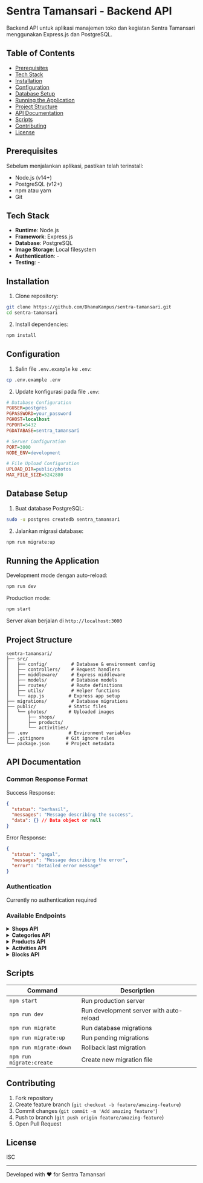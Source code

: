 # Sentra Tamansari - Backend API

Backend API untuk aplikasi manajemen toko dan kegiatan Sentra Tamansari menggunakan Express.js dan PostgreSQL.

## Table of Contents

- [Prerequisites](#prerequisites)
- [Tech Stack](#tech-stack)
- [Installation](#installation)
- [Configuration](#configuration)
- [Database Setup](#database-setup)
- [Running the Application](#running-the-application)
- [Project Structure](#project-structure)
- [API Documentation](#api-documentation)
- [Scripts](#scripts)
- [Contributing](#contributing)
- [License](#license)

## Prerequisites

Sebelum menjalankan aplikasi, pastikan telah terinstall:

- Node.js (v14+)
- PostgreSQL (v12+)
- npm atau yarn
- Git

## Tech Stack

- **Runtime**: Node.js
- **Framework**: Express.js
- **Database**: PostgreSQL
- **Image Storage**: Local filesystem
- **Authentication**: -
- **Testing**: -

## Installation

1. Clone repository:

```bash
git clone https://github.com/DhanuKampus/sentra-tamansari.git
cd sentra-tamansari
```

2. Install dependencies:

```bash
npm install
```

## Configuration

1. Salin file `.env.example` ke `.env`:

```bash
cp .env.example .env
```

2. Update konfigurasi pada file `.env`:

```ini
# Database Configuration
PGUSER=postgres
PGPASSWORD=your_password
PGHOST=localhost
PGPORT=5432
PGDATABASE=sentra_tamansari

# Server Configuration
PORT=3000
NODE_ENV=development

# File Upload Configuration
UPLOAD_DIR=public/photos
MAX_FILE_SIZE=5242880
```

## Database Setup

1. Buat database PostgreSQL:

```bash
sudo -u postgres createdb sentra_tamansari
```

2. Jalankan migrasi database:

```bash
npm run migrate:up
```

## Running the Application

Development mode dengan auto-reload:

```bash
npm run dev
```

Production mode:

```bash
npm start
```

Server akan berjalan di `http://localhost:3000`

## Project Structure

```
sentra-tamansari/
├── src/
│   ├── config/         # Database & environment config
│   ├── controllers/    # Request handlers
│   ├── middleware/     # Express middleware
│   ├── models/         # Database models
│   ├── routes/         # Route definitions
│   ├── utils/          # Helper functions
│   └── app.js         # Express app setup
├── migrations/         # Database migrations
├── public/            # Static files
│   └── photos/        # Uploaded images
│       ├── shops/
│       ├── products/
│       └── activities/
├── .env               # Environment variables
├── .gitignore        # Git ignore rules
└── package.json      # Project metadata
```

## API Documentation

### Common Response Format

Success Response:

```json
{
  "status": "berhasil",
  "messages": "Message describing the success",
  "data": {} // Data object or null
}
```

Error Response:

```json
{
  "status": "gagal",
  "messages": "Message describing the error",
  "error": "Detailed error message"
}
```

### Authentication

Currently no authentication required

### Available Endpoints

<details>
<summary><b>Shops API</b></summary>

#### Create Shop

- **POST** `/api/v1/shops`
- Body:

```json
{
  "nama": "Toko Batik Tamansari",
  "pemilik": "Ibu Sari",
  "alamat": "Jl. Tamansari No. 123",
  "block_id": 1,
  "foto": "data:image/jpeg;base64,...",
  "deskripsi": "Toko batik khas Yogyakarta"
}
```

</details>

<details>
<summary><b>Categories API</b></summary>

#### Create Category

- **POST** `/api/v1/categories`
- Body:

```json
{
  "nama": "Batik",
  "deskripsi": "Kategori untuk produk batik"
}
```

</details>

<details>
<summary><b>Products API</b></summary>

#### Create Product

- **POST** `/api/v1/products`
- Body:

```json
{
  "shop_id": 1,
  "category_id": 1,
  "nama": "Batik Parang",
  "harga": 150000,
  "foto": "data:image/jpeg;base64,...",
  "description": "Batik motif parang klasik"
}
```

</details>

<details>
<summary><b>Activities API</b></summary>

#### Create Activity

- **POST** `/api/v1/activities`
- Body:

```json
{
  "nama_kegiatan": "Festival Batik Tamansari",
  "start_date": "2024-06-01T00:00:00.000Z",
  "end_date": "2024-06-03T23:59:59.000Z",
  "tempat": "Area Sentra Tamansari",
  "foto": "data:image/jpeg;base64,...",
  "deskripsi": "Festival tahunan batik"
}
```

</details>

<details>
<summary><b>Blocks API</b></summary>

#### Create Block

- **POST** `/api/v1/blocks`
- Body:

```json
{
  "nama": "C-1",
  "deskripsi": "Blok C bagian 1"
}
```

</details>

## Scripts

| Command                  | Description                             |
| ------------------------ | --------------------------------------- |
| `npm start`              | Run production server                   |
| `npm run dev`            | Run development server with auto-reload |
| `npm run migrate`        | Run database migrations                 |
| `npm run migrate:up`     | Run pending migrations                  |
| `npm run migrate:down`   | Rollback last migration                 |
| `npm run migrate:create` | Create new migration file               |

## Contributing

1. Fork repository
2. Create feature branch (`git checkout -b feature/amazing-feature`)
3. Commit changes (`git commit -m 'Add amazing feature'`)
4. Push to branch (`git push origin feature/amazing-feature`)
5. Open Pull Request

## License

ISC

---

Developed with ❤️ for Sentra Tamansari
